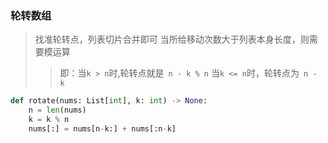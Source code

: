 ### 轮转数组
> 找准轮转点，列表切片合并即可
> 当所给移动次数大于列表本身长度，则需要模运算
>> 即：当` k > n `时,轮转点就是` n - k % n`
>> 当` k <= n `时，轮转点为` n - k`

```python
def rotate(nums: List[int], k: int) -> None:
    n = len(nums)
    k = k % n
    nums[:] = nums[n-k:] + nums[:n-k]
```